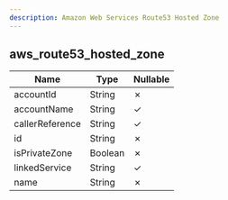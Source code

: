 ```yaml
---
description: Amazon Web Services Route53 Hosted Zone
---
```

aws_route53_hosted_zone
-----------------------

| **Name**        | **Type** | **Nullable** |
| --------------- | -------- | ------------ |
| accountId       | String   | &cross;      |
| accountName     | String   | &check;      |
| callerReference | String   | &check;      |
| id              | String   | &cross;      |
| isPrivateZone   | Boolean  | &cross;      |
| linkedService   | String   | &check;      |
| name            | String   | &cross;      |
